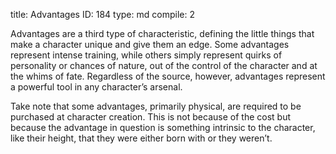title:          Advantages
ID:             184
type:           md
compile:        2


Advantages are a third type of characteristic, defining the little things that make a character unique and give them an edge. Some advantages represent intense training, while others simply represent quirks of personality or chances of nature, out of the control of the character and at the whims of fate. Regardless of the source, however, advantages represent a powerful tool in any character’s arsenal.

Take note that some advantages, primarily physical, are required to be purchased at character creation. This is not because of the cost but because the advantage in question is something intrinsic to the character, like their height, that they were either born with or they weren’t.